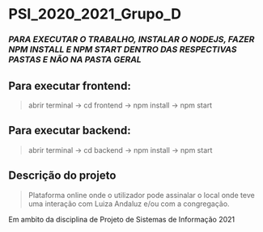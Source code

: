 # PSI_2020_2021_Grupo_D

### *PARA EXECUTAR O TRABALHO, INSTALAR O NODEJS, FAZER NPM INSTALL E NPM START DENTRO DAS RESPECTIVAS PASTAS E NÃO NA PASTA GERAL* ###

## Para executar frontend:
>abrir terminal ->
cd frontend ->
npm install ->
npm start

## Para executar backend:
>abrir terminal ->
cd backend -> 
npm install ->
npm start


## Descrição do projeto
>Plataforma online onde o utilizador pode assinalar o local onde teve uma interação com Luiza Andaluz e/ou com a congregação.


Em ambito da disciplina de Projeto de Sistemas de Informação 2021

